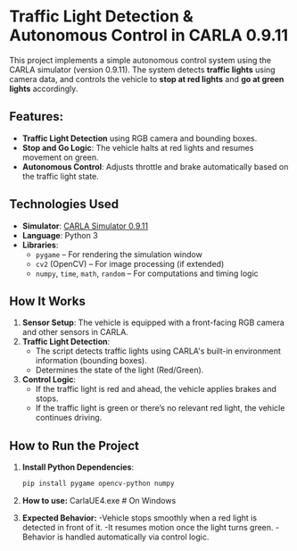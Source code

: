 # Traffic Light Detection & Autonomous Control in CARLA 0.9.11

This project implements a simple autonomous control system using the CARLA simulator (version 0.9.11). The system detects **traffic lights** using camera data, and controls the vehicle to **stop at red lights** and **go at green lights** accordingly.

## Features:

-  **Traffic Light Detection** using RGB camera and bounding boxes.
-  **Stop and Go Logic**: The vehicle halts at red lights and resumes movement on green.
-  **Autonomous Control**: Adjusts throttle and brake automatically based on the traffic light state.

## Technologies Used

- **Simulator**: [CARLA Simulator 0.9.11](https://github.com/carla-simulator/carla)
- **Language**: Python 3
- **Libraries**:
  - `pygame` – For rendering the simulation window
  - `cv2` (OpenCV) – For image processing (if extended)
  - `numpy`, `time`, `math`, `random` – For computations and timing logic


## How It Works

1. **Sensor Setup**: The vehicle is equipped with a front-facing RGB camera and other sensors in CARLA.
2. **Traffic Light Detection**:
   - The script detects traffic lights using CARLA's built-in environment information (bounding boxes).
   - Determines the state of the light (Red/Green).
3. **Control Logic**:
   - If the traffic light is red and ahead, the vehicle applies brakes and stops.
   - If the traffic light is green or there’s no relevant red light, the vehicle continues driving.

##  How to Run the Project

1. **Install Python Dependencies**:
   ```bash
   pip install pygame opencv-python numpy
   
2. **How to use:**
CarlaUE4.exe    # On Windows

3. **Expected Behavior:**
    -Vehicle stops smoothly when a red light is detected in front of it.
    -It resumes motion once the light turns green.
    -Behavior is handled automatically via control logic.

